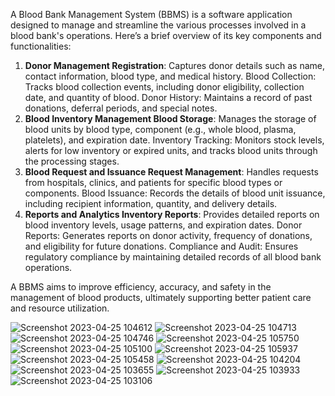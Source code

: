 A Blood Bank Management System (BBMS) is a software application designed to manage and streamline the various processes involved in a blood bank's operations. Here’s a brief overview of its key components and functionalities:

1. <b>Donor Management Registration</b>: Captures donor details such as name, contact information, blood type, and medical history.
Blood Collection: Tracks blood collection events, including donor eligibility, collection date, and quantity of blood.
Donor History: Maintains a record of past donations, deferral periods, and special notes.
2. <b>Blood Inventory Management Blood Storage</b>: Manages the storage of blood units by blood type, component (e.g., whole blood, plasma, platelets), and expiration date.
Inventory Tracking: Monitors stock levels, alerts for low inventory or expired units, and tracks blood units through the processing stages.
3. <b>Blood Request and Issuance Request Management</b>: Handles requests from hospitals, clinics, and patients for specific blood types or components.
Blood Issuance: Records the details of blood unit issuance, including recipient information, quantity, and delivery details.
5. <b>Reports and Analytics Inventory Reports</b>: Provides detailed reports on blood inventory levels, usage patterns, and expiration dates.
Donor Reports: Generates reports on donor activity, frequency of donations, and eligibility for future donations.
Compliance and Audit: Ensures regulatory compliance by maintaining detailed records of all blood bank operations.

A BBMS aims to improve efficiency, accuracy, and safety in the management of blood products, ultimately supporting better patient care and resource utilization.

![Screenshot 2023-04-25 104612](https://github.com/user-attachments/assets/381121a0-d578-419b-930c-f8196645ca0f)
![Screenshot 2023-04-25 104713](https://github.com/user-attachments/assets/7e5cd6b8-bbf4-4267-a64d-052aa6f91ff3)
![Screenshot 2023-04-25 104746](https://github.com/user-attachments/assets/6d7f9d77-a0cd-459e-aee2-14966b398e85)
![Screenshot 2023-04-25 105750](https://github.com/user-attachments/assets/73f87d8b-d1ee-4966-b249-c2d6a4747c79)
![Screenshot 2023-04-25 105100](https://github.com/user-attachments/assets/4427aae0-529d-48c1-bea4-0e4e477bf23b)
![Screenshot 2023-04-25 105937](https://github.com/user-attachments/assets/430055b1-28b8-4255-9f81-73f54d3f7037)
![Screenshot 2023-04-25 105458](https://github.com/user-attachments/assets/15544381-5cd2-4bdb-9a24-f6672002bf3c)
![Screenshot 2023-04-25 104204](https://github.com/user-attachments/assets/265f08f9-eb40-4698-9ae1-00890ae16ae1)
![Screenshot 2023-04-25 103655](https://github.com/user-attachments/assets/44952683-003a-48e1-82d8-7844cb5c5381)
![Screenshot 2023-04-25 103933](https://github.com/user-attachments/assets/9169cbc7-ea26-4ec8-9fd1-a142f079eb8d)
![Screenshot 2023-04-25 103106](https://github.com/user-attachments/assets/d0662d9b-34aa-4215-a598-76f606d0010d)
